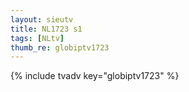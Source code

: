 ```yaml
--- 
layout: sieutv
title: NL1723 s1
tags: [NLtv]
thumb_re: globiptv1723
---
```

{% include tvadv key="globiptv1723" %} 
